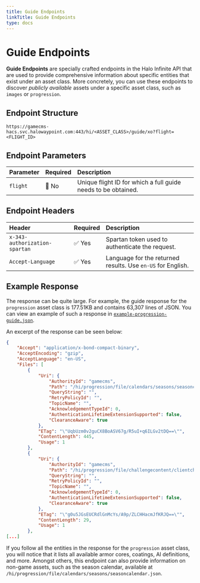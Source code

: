 ```yaml
---
title: Guide Endpoints
linkTitle: Guide Endpoints
type: docs
---
```


# Guide Endpoints

**Guide Endpoints** are specially crafted endpoints in the Halo Infinite API that are used to provide comprehensive information about specific entities that exist under an asset class. More concretely, you can use these endpoints to discover _publicly available_ assets under a specific asset class, such as `images` or `progression`.

## Endpoint Structure

```HTTP
https://gamecms-hacs.svc.halowaypoint.com:443/hi/<ASSET_CLASS>/guide/xo?flight=<FLIGHT_ID>
```

## Endpoint Parameters

| Parameter | Required | Description |
|:----------|:---------|:------------|
| `flight`  | 🛑 No    | Unique flight ID for which a full guide needs to be obtained. |

## Endpoint Headers

| Header                         | Required | Description |
|:-------------------------------|:---------|:------------|
| `x-343-authorization-spartan`  | ✅ Yes   | Spartan token used to authenticate the request. |
| `Accept-Language`              | ✅ Yes   | Language for the returned results. Use `en-US` for English. |

## Example Response

The response can be quite large. For example, the guide response for the `progression` asset class is 177.51KB and contains 63,307 lines of JSON. You can view an example of such a response in [`example-progression-guide.json`](./examples/halo-infinite/endpoint-examples/guide-endpoint-response.json).

An excerpt of the response can be seen below:

```json
{
    "Accept": "application/x-bond-compact-binary",
    "AcceptEncoding": "gzip",
    "AcceptLanguage": "en-US",
    "Files": [
        {
            "Uri": {
                "AuthorityId": "gamecms",
                "Path": "/hi/progression/file/calendars/seasons/seasoncalendar.json",
                "QueryString": "",
                "RetryPolicyId": "",
                "TopicName": "",
                "AcknowledgementTypeId": 0,
                "AuthenticationLifetimeExtensionSupported": false,
                "ClearanceAware": true
            },
            "ETag": "\"UqbUzm0v2guCX8BoASV67g/R5uI+q6ILGv2tDQ==\"",
            "ContentLength": 445,
            "Usage": 1
        },
        {
            "Uri": {
                "AuthorityId": "gamecms",
                "Path": "/hi/progression/file/challengecontent/clientchallengedeckdefinitions/dailyplaynewdeck.json",
                "QueryString": "",
                "RetryPolicyId": "",
                "TopicName": "",
                "AcknowledgementTypeId": 0,
                "AuthenticationLifetimeExtensionSupported": false,
                "ClearanceAware": true
            },
            "ETag": "\"g0u5JGsEUCRdlGnMcYs/A9p/ZLCHHacmJfKRJQ==\"",
            "ContentLength": 29,
            "Usage": 1
        },
[...]
```

If you follow all the entities in the response for the `progression` asset class, you will notice that it lists all available armor cores, coatings, AI definitions, and more. Amongst others, this endpoint can also provide information on non-game assets, such as the season calendar, available at `/hi/progression/file/calendars/seasons/seasoncalendar.json`.